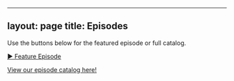 
---
layout: page
title: Episodes
---

<p class="meta">Use the buttons below for the featured episode or full catalog.</p>

<p><a class="btn" href="https://x.com/PAInquirer" target="_blank" rel="noopener">▶ Feature Episode</a></p>
<p><a class="btn secondary" href="https://x.com/PAInquirer/highlights" target="_blank" rel="noopener">View our episode catalog here!</a></p>
